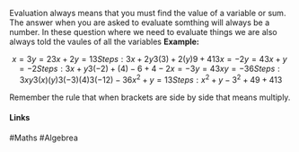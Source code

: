 Evaluation always means that you must find the value of a variable or sum. The answer when you are asked to evaluate somthing will always be a number. In these question where we need to evaluate things we are also always told the vaules of all the variables
**Example:**
```math
x = 3
y = 2

3x + 2y = 13

Steps:
3x+ 2y
3(3) + 2(y)
9 + 4
13

x = -2
y = 4

3x + y = -2

Steps:
3x + y
3(-2) + (4)
-6 + 4
-2

x = -3
y = 4

3xy = -36

Steps:
3xy
3(x)(y)
3(-3)(4)
3(-12)
-36

x^2 + y = 13

Steps:
x^2 + y
-3^2 + 4
9 + 4
13

```
Remember the rule that when brackets are side by side that means multiply.

#### Links
#Maths #Algebrea 
